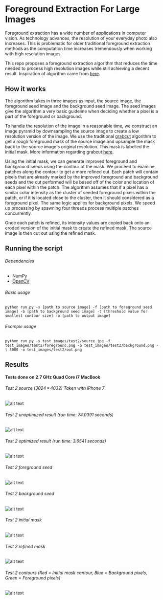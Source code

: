 # Foreground Extraction For Large Images
Foreground extraction has a wide number of applications in computer vision. As technology advances, the resolution of your everyday photo also increases. This is problematic for older traditional foreground extraction methods as the computation time increases tremendously when working with high resolution images.  

This repo proposes a foreground extraction algorithm that reduces the time needed to process high resolution images while still achieving a decent result. Inspiration of algorithm came from [here](http://graphicsinterface.org/wp-content/uploads/gi2015-11.pdf).


## How it works
The algorithm takes in three images as input, the source image, the foreground seed image and the background seed image. The seed images give the algorithm a very basic guideline when deciding whether a pixel is a part of the foreground or background.  

To handle the resolution of the image in a reasonable time, we construct an image pyramid by downsampling the source image to create a low resolution version of the image. We use the traditional [grabcut](https://cvg.ethz.ch/teaching/cvl/2012/grabcut-siggraph04.pdf) algorithm to get a rough foreground mask of the source image and upsample the mask back to the source image's original resolution. This mask is labelled the initial mask. More information regarding grabcut [here](http://docs.opencv.org/3.1.0/d8/d83/tutorial_py_grabcut.html).  

Using the initial mask, we can generate improved foreground and background seeds using the contour of the mask. We proceed to examine patches along the contour to get a more refined cut. Each patch will contain pixels that are already marked by the improved foreground and background seeds and the cut performed will be based off of the color and location of each pixel within the patch. The algorithm assumes that if a pixel has a similar color intensity as the cluster of seeded foreground pixels within the patch, or if it is located close to the cluster, then it should considered as a foreground pixel. The same logic applies for background pixels. We speed up processing by spawning four threads process multiple patches concurrently.  

Once each patch is refined, its intensity values are copied back onto an eroded version of the initial mask to create the refined mask. The source image is then cut out using the refined mask.  

## Running the script
###### Dependencies
  * [NumPy](http://www.numpy.org/)
  * [OpenCV](http://docs.opencv.org/3.0-beta/doc/py_tutorials/py_tutorials.html)

###### Basic usage
`python run.py -s [path to source image] -f [path to foreground seed image] -b [path to background seed image] -t [threshold value for smallest contour size] -o [path to output image]`
###### Example usage
`python run.py -s test_images/test2/source.jpg -f test_images/test2/foreground.png -b test_images/test2/background.png -t 5000 -o test_images/test2/out.png`

## Results
#### Tests done on 2.7 GHz Quad Core i7 MacBook
###### Test 2 source (3024 × 4032) Taken with iPhone 7
![alt text](https://github.com/g3aishih/foreground-extraction/blob/master/test_images/test2/source.jpg "Test 2 source")

###### Test 2 unoptimized result (run time: 74.0391 seconds)
![alt text](https://github.com/g3aishih/foreground-extraction/blob/master/test_images/test2/out.png "Test 2 unoptimized result")

###### Test 2 optimized result (run time: 3.6541 seconds)
![alt text](https://github.com/g3aishih/foreground-extraction/blob/master/test_images/test2/out.png "Test 2 optimized result")

###### Test 2 foreground seed
![alt text](https://github.com/g3aishih/foreground-extraction/blob/master/test_images/test2/foreground.png "Test 2 foreground seed")

###### Test 2 background seed
![alt text](https://github.com/g3aishih/foreground-extraction/blob/master/test_images/test2/background.png "Test 2 background seed")

###### Test 2 initial mask
![alt text](https://github.com/g3aishih/foreground-extraction/blob/master/test_images/test2/out_initialMask.png "Test 2 result")

###### Test 2 refined mask
![alt text](https://github.com/g3aishih/foreground-extraction/blob/master/test_images/test2/out_refinedMask.png "Test 2 result")

###### Test 2 contours (Red = Initial mask contour, Blue = Background pixels, Green = Foreground pixels)
![alt text](https://github.com/g3aishih/foreground-extraction/blob/master/test_images/test2/out_contour.png "Test 2 contours")
